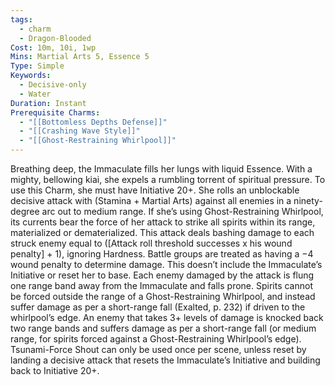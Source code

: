 ```yaml
---
tags:
  - charm
  - Dragon-Blooded
Cost: 10m, 10i, 1wp
Mins: Martial Arts 5, Essence 5
Type: Simple
Keywords:
  - Decisive-only
  - Water
Duration: Instant
Prerequisite Charms:
  - "[[Bottomless Depths Defense]]"
  - "[[Crashing Wave Style]]"
  - "[[Ghost-Restraining Whirlpool]]"
---
```

Breathing deep, the Immaculate fills her lungs with liquid Essence. With a mighty, bellowing kiai, she expels a rumbling torrent of spiritual pressure. To use this Charm, she must have Initiative 20+. She rolls an unblockable decisive attack with (Stamina + Martial Arts) against all enemies in a ninety-degree arc out to medium range. If she’s using Ghost-Restraining Whirlpool, its currents bear the force of her attack to strike all spirits within its range, materialized or dematerialized. This attack deals bashing damage to each struck enemy equal to ([Attack roll threshold successes x his wound penalty] + 1), ignoring Hardness. Battle groups are treated as having a −4 wound penalty to determine damage. This doesn’t include the Immaculate’s Initiative or reset her to base. Each enemy damaged by the attack is flung one range band away from the Immaculate and falls prone. Spirits cannot be forced outside the range of a Ghost-Restraining Whirlpool, and instead suffer damage as per a short-range fall (Exalted, p. 232) if driven to the whirlpool’s edge. An enemy that takes 3+ levels of damage is knocked back two range bands and suffers damage as per a short-range fall (or medium range, for spirits forced against a Ghost-Restraining Whirlpool’s edge). Tsunami-Force Shout can only be used once per scene, unless reset by landing a decisive attack that resets the Immaculate’s Initiative and building back to Initiative 20+.